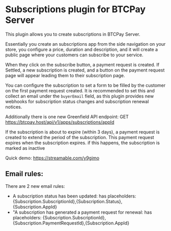 # Subscriptions plugin for BTCPay Server

This plugin allows you to create subscriptions in BTCPay Server.

Essentially you create an subscriptions app from the side navigation on your store, you configure a price, duration and description, and it will create a public page where your customers can subscribe to your service.

When they click on the subscribe button, a payment request is created. If Settled, a new subscription is created, and a button on the payment request page will appear leading them to their subscription page.

You can configure the subscription to set a form to be filled by the customer on the first payment request created. It is recommended to set this and collect an email under the `buyerEmail` field, as this 
plugin provides new webhooks for subscription status changes and subscription renewal notices. 

Additionally there is one new Greenfield API endpoint: GET https://btcpay.host/api/v1/apps/subscriptions/appId 

If the subscription is about to expire (within 3 days), a payment request is created to extend the period of the subscription. This payment request expires when the subscription expires. if this happens, the subscription is marked as inactive

Quick demo:
https://streamable.com/y9gimo

## Email rules:

There are 2 new email rules:

* A subscription status has been updated: has placeholders:{Subscription.SubscriptionId},{Subscription.Status},{Subscription.AppId}
* "A subscription has generated a payment request for renewal: has placeholders: {Subscription.SubscriptionId}, {Subscription.PaymentRequestId},{Subscription.AppId}
